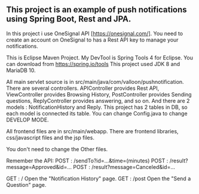 ## This project is an example of push notifications using Spring Boot, Rest and JPA.

In this project i use OneSignal API [https://onesignal.com/].
You need to create an account on OneSignal to has a Rest API key
to manage your notifications.


This is Eclipse Maven Project. My DevTool is Spring Tools 4 for Eclipse. You can download from https://spring.io/tools
This project used JDK 8 and MariaDB 10.


All main servlet source is in src/main/java/com/valloon/pushnotification.
There are several controllers. APIController provides Rest API, ViewController provides Browsing History, PostController provides Sending questions, ReplyController provides answering, and so on.
And there are 2 models : NotificationHistory and Reply.
This project has 2 tables in DB, so each model is connected its table.
You can change Config.java to change DEVELOP MODE.


All frontend files are in src/main/webapp.
There are frontend libraries, css/javascript files and the jsp files.


You don't need to change the Other files.



Remember the API:
POST : /sendTo?id=...&time=(minutes)
POST : /result?message=Approved&id=...
POST : /result?message=Canceled&id=...

GET : /             Open the "Notification History" page.
GET : /post         Open the "Send a Question" page.
